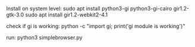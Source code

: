 Install on system level:
sudo apt install python3-gi python3-gi-cairo gir1.2-gtk-3.0
sudo apt install gir1.2-webkit2-4.1

check if gi is working:
python -c "import gi; print('gi module is working')"

run:
python3 simplebrowser.py